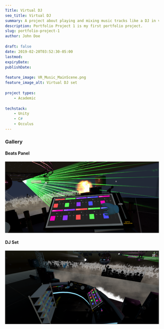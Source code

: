 ```yaml
---
Title: Virtual DJ
seo_title: Virtual DJ
summary: A project about playing and mixing music tracks like a DJ in virtual reality.
description: Portfolio Project 1 is my first portfolio project.
slug: portfolio-project-1
author: John Doe

draft: false
date: 2019-02-20T03:52:30-05:00
lastmod: 
expiryDate: 
publishDate: 

feature_image: VR_Music_MainScene.png
feature_image_alt: Virtual DJ set

project types: 
    - Academic

techstack:
    - Unity
    - C#
    - Occulus
---
```


### Gallery

#### Beats Panel
![Shader Rotation](VR_Music_Beats.png)
#### DJ Set
![Shader Textures](VR_Music_Scene.png)